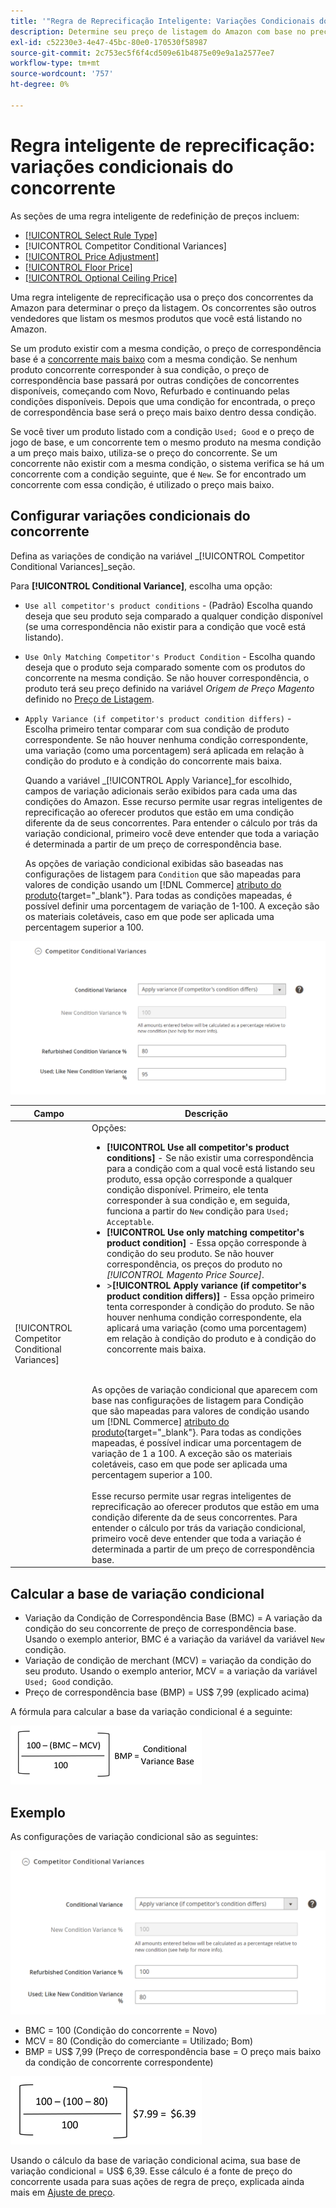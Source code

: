 ```yaml
---
title: '"Regra de Reprecificação Inteligente: Variações Condicionais do Concorrente'
description: Determine seu preço de listagem do Amazon com base no preço da concorrência e na condição do produto, criando uma regra de reprecificação inteligente.
exl-id: c52230e3-4e47-45bc-80e0-170530f58987
source-git-commit: 2c753ec5f6f4cd509e61b4875e09e9a1a2577ee7
workflow-type: tm+mt
source-wordcount: '757'
ht-degree: 0%

---
```


# Regra inteligente de reprecificação: variações condicionais do concorrente

As seções de uma regra inteligente de redefinição de preços incluem:

- [[!UICONTROL Select Rule Type]](./intelligent-repricing-rules.md)
- [!UICONTROL Competitor Conditional Variances]
- [[!UICONTROL Price Adjustment]](./price-adjustment.md)
- [[!UICONTROL Floor Price]](./floor-price.md)
- [[!UICONTROL Optional Ceiling Price]](./optional-ceiling-price.md)

Uma regra inteligente de reprecificação usa o preço dos concorrentes da Amazon para determinar o preço da listagem. Os concorrentes são outros vendedores que listam os mesmos produtos que você está listando no Amazon.

Se um produto existir com a mesma condição, o preço de correspondência base é a [concorrente mais baixo](./lowest-competitor-pricing.md) com a mesma condição. Se nenhum produto concorrente corresponder à sua condição, o preço de correspondência base passará por outras condições de concorrentes disponíveis, começando com Novo, Refurbado e continuando pelas condições disponíveis. Depois que uma condição for encontrada, o preço de correspondência base será o preço mais baixo dentro dessa condição.

Se você tiver um produto listado com a condição `Used; Good` e o preço de jogo de base, e um concorrente tem o mesmo produto na mesma condição a um preço mais baixo, utiliza-se o preço do concorrente. Se um concorrente não existir com a mesma condição, o sistema verifica se há um concorrente com a condição seguinte, que é `New`. Se for encontrado um concorrente com essa condição, é utilizado o preço mais baixo.

## Configurar variações condicionais do concorrente

Defina as variações de condição na variável _[!UICONTROL Competitor Conditional Variances]_seção.

Para **[!UICONTROL Conditional Variance]**, escolha uma opção:

- `Use all competitor's product conditions` - (Padrão) Escolha quando deseja que seu produto seja comparado a qualquer condição disponível (se uma correspondência não existir para a condição que você está listando).

- `Use Only Matching Competitor's Product Condition` - Escolha quando deseja que o produto seja comparado somente com os produtos do concorrente na mesma condição. Se não houver correspondência, o produto terá seu preço definido na variável _Origem de Preço Magento_ definido no [Preço de Listagem](./listing-price.md).

- `Apply Variance (if competitor's product condition differs)` - Escolha primeiro tentar comparar com sua condição de produto correspondente. Se não houver nenhuma condição correspondente, uma variação (como uma porcentagem) será aplicada em relação à condição do produto e à condição do concorrente mais baixa.

   Quando a variável _[!UICONTROL Apply Variance]_for escolhido, campos de variação adicionais serão exibidos para cada uma das condições do Amazon. Esse recurso permite usar regras inteligentes de reprecificação ao oferecer produtos que estão em uma condição diferente da de seus concorrentes. Para entender o cálculo por trás da variação condicional, primeiro você deve entender que toda a variação é determinada a partir de um preço de correspondência base.

   As opções de variação condicional exibidas são baseadas nas configurações de listagem para `Condition` que são mapeadas para valores de condição usando um [!DNL Commerce] [atributo do produto](https://docs.magento.com/user-guide/catalog/product-attributes.html){target=&quot;_blank&quot;}. Para todas as condições mapeadas, é possível definir uma porcentagem de variação de 1-100. A exceção são os materiais coletáveis, caso em que pode ser aplicada uma percentagem superior a 100.

![Regra de reprecificação inteligente - variações condicionais do concorrente](assets/amazon-competitor-cond-variances.png)

| Campo | Descrição |
|--- |--- |
| [!UICONTROL Competitor Conditional Variances] | Opções: <ul><li>**[!UICONTROL Use all competitor's product conditions]** - Se não existir uma correspondência para a condição com a qual você está listando seu produto, essa opção corresponde a qualquer condição disponível. Primeiro, ele tenta corresponder à sua condição e, em seguida, funciona a partir do `New` condição para `Used; Acceptable`.</li><li>**[!UICONTROL Use only matching competitor's product condition]** - Essa opção corresponde à condição do seu produto. Se não houver correspondência, os preços do produto no _[!UICONTROL Magento Price Source]_.</li><li>>**[!UICONTROL Apply variance (if competitor's product condition differs)]** - Essa opção primeiro tenta corresponder à condição do produto. Se não houver nenhuma condição correspondente, ela aplicará uma variação (como uma porcentagem) em relação à condição do produto e à condição do concorrente mais baixa.</li></ul><br><br>As opções de variação condicional que aparecem com base nas configurações de listagem para Condição que são mapeadas para valores de condição usando um [!DNL Commerce] [atributo do produto](https://docs.magento.com/user-guide/catalog/product-attributes.html){target=&quot;_blank&quot;}. Para todas as condições mapeadas, é possível indicar uma porcentagem de variação de 1 a 100. A exceção são os materiais coletáveis, caso em que pode ser aplicada uma percentagem superior a 100.<br><br>Esse recurso permite usar regras inteligentes de reprecificação ao oferecer produtos que estão em uma condição diferente da de seus concorrentes. Para entender o cálculo por trás da variação condicional, primeiro você deve entender que toda a variação é determinada a partir de um preço de correspondência base. |

## Calcular a base de variação condicional

- Variação da Condição de Correspondência Base (BMC) = A variação da condição do seu concorrente de preço de correspondência base. Usando o exemplo anterior, BMC é a variação da variável da variável `New` condição.
- Variação de condição de merchant (MCV) = variação da condição do seu produto. Usando o exemplo anterior, MCV = a variação da variável `Used; Good` condição.
- Preço de correspondência base (BMP) = US$ 7,99 (explicado acima)

A fórmula para calcular a base da variação condicional é a seguinte:

![fórmula de cálculo da base de variação condicional](assets/amazon-cond-variance-calc-1.png)

## Exemplo

As configurações de variação condicional são as seguintes:

![configurações de variação condicional de exemplo](assets/amazon-cond-variances.png)

- BMC = 100 (Condição do concorrente = Novo)
- MCV = 80 (Condição do comerciante = Utilizado; Bom)
- BMP = US$ 7,99 (Preço de correspondência base = O preço mais baixo da condição de concorrente correspondente)

![exemplo de cálculo da base de variação condicional](assets/amazon-cond-variance-calc-2.png)

Usando o cálculo da base de variação condicional acima, sua base de variação condicional = US$ 6,39. Esse cálculo é a fonte de preço do concorrente usada para suas ações de regra de preço, explicada ainda mais em [Ajuste de preço](./price-adjustment.md).

